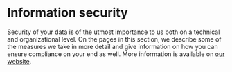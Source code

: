 # Information security

Security of your data is of the utmost importance to us both on a technical and organizational level.
On the pages in this section, we describe some of the measures we take in more detail and give information on how you can ensure compliance on your end as well.
More information is available on [our website](https://pretix.eu/about/en/security).